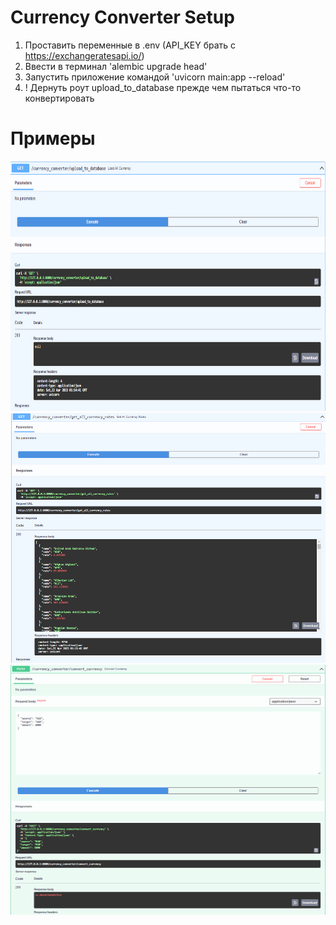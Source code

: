 # Currency Converter Setup

1. Проставить переменные в .env (API_KEY брать с https://exchangeratesapi.io/)
2. Ввести в терминал 'alembic upgrade head'
3. Запустить приложение командой 'uvicorn main:app --reload'
4. ! Дернуть роут upload_to_database прежде чем пытаться что-то конвертировать
# Примеры


<img height="400" src="https://github.com/Lufa1u/Currency_Converter/blob/main/images/Screenshot_3.png?raw=true" title="Upload currency to database" width="600"/>
<img height="400" src="https://github.com/Lufa1u/Currency_Converter/blob/main/images/Screenshot_2.png?raw=true" title="Get all currencies" width="600"/>
<img height="400" src="https://github.com/Lufa1u/Currency_Converter/blob/main/images/Screenshot_1.png?raw=true" title="Convert currencies" width="600"/>